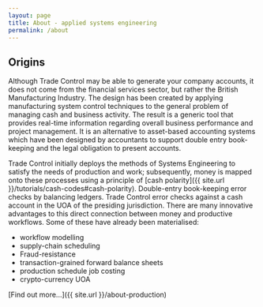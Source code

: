 ```yaml
---
layout: page
title: About - applied systems engineering
permalink: /about
---
```


## Origins

Although Trade Control may be able to generate your company accounts, it does not come from the financial services sector, but rather the British Manufacturing Industry.
The design has been created by applying manufacturing system control techniques to the general problem of managing cash and business activity.  The result is a generic tool that provides real-time information regarding overall business performance and project management.  It is an alternative to asset-based accounting systems which have been designed by accountants to support double entry book-keeping and the legal obligation to present accounts. 

Trade Control initially deploys the methods of Systems Engineering to satisfy the needs of production and work; subsequently, money is mapped onto these processes using a principle of [cash polarity]({{ site.url }}/tutorials/cash-codes#cash-polarity).  Double-entry book-keeping error checks by balancing ledgers. Trade Control error checks against a cash account in the UOA of the presiding jurisdiction. There are many innovative advantages to this direct connection between money and productive workflows. Some of these have already been materialised:

- workflow modelling
- supply-chain scheduling
- Fraud-resistance
- transaction-grained forward balance sheets
- production schedule job costing
- crypto-currency UOA

[Find out more...]({{ site.url }}/about-production)

